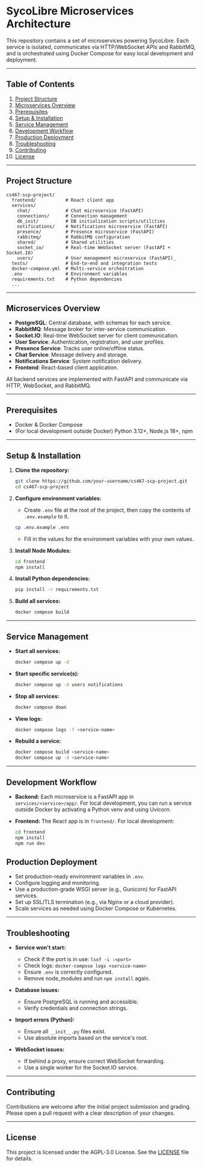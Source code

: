 # SycoLibre Microservices Architecture

This repository contains a set of microservices powering SycoLibre. Each service is isolated, communicates via HTTP/WebSocket APIs and RabbitMQ, and is orchestrated using Docker Compose for easy local development and deployment.

---

## Table of Contents

1. [Project Structure](#project-structure)
2. [Microservices Overview](#microservices-overview)
3. [Prerequisites](#prerequisites)
4. [Setup & Installation](#setup--installation)
5. [Service Management](#service-management)
6. [Development Workflow](#development-workflow)
7. [Production Deployment](#production-deployment)
8. [Troubleshooting](#troubleshooting)
9. [Contributing](#contributing)
10. [License](#license)

---

## Project Structure

```shell
cs467-scp-project/
  frontend/           # React client app
  services/
    chat/             # Chat microservice (FastAPI)
    connections/      # Connection management
    db_init/          # DB initialization scripts/utilities
    notifications/    # Notifications microservice (FastAPI)
    presence/         # Presence microservice (FastAPI)
    rabbitmq/         # RabbitMQ configuration
    shared/           # Shared utilities
    socket_io/        # Real-time WebSocket server (FastAPI + Socket.IO)
    users/            # User management microservice (FastAPI)_
  tests/              # End-to-end and integration tests
  docker-compose.yml  # Multi-service orchestration
  .env                # Environment variables
  requirements.txt    # Python dependencies
  ...
```

---

## Microservices Overview

- **PostgreSQL**: Central database, with schemas for each service.
- **RabbitMQ**: Message broker for inter-service communication.
- **Socket.IO**: Real-time WebSocket server for client communication.
- **User Service**: Authentication, registration, and user profiles.
- **Presence Service**: Tracks user online/offline status.
- **Chat Service**: Message delivery and storage.
- **Notifications Service**: System notification delivery.
- **Frontend**: React-based client application.

All backend services are implemented with FastAPI and communicate via HTTP, WebSocket, and RabbitMQ.

---

## Prerequisites

- Docker & Docker Compose
- (For local development outside Docker) Python 3.12+, Node.js 18+, npm

---

## Setup & Installation

1. **Clone the repository:**

   ```bash
   git clone https://github.com/your-username/cs467-scp-project.git
   cd cs467-scp-project
   ```

2. **Configure environment variables:**
   - Create `.env` file at the root of the project, then copy the contents of `.env.example` to it.

   ```bash
   cp .env.example .env
   ```

   - Fill in the values for the environment variables with your own values.

3. **Install Node Modules:**

   ```bash
   cd frontend
   npm install
   ```

4. **Install Python dependencies:**

   ```bash
   pip install -r requirements.txt
   ```

5. **Build all services:**

   ```bash
   docker compose build
   ```

---

## Service Management

- **Start all services:**

  ```bash
  docker compose up -d
  ```

- **Start specific service(s):**

  ```bash
  docker compose up -d users notifications
  ```

- **Stop all services:**

  ```bash
  docker compose down
  ```

- **View logs:**

  ```bash
  docker compose logs -f <service-name>
  ```

- **Rebuild a service:**

  ```bash
  docker compose build <service-name>
  docker compose up -d <service-name>
  ```

---

## Development Workflow

- **Backend:**
  Each microservice is a FastAPI app in `services/<service>/app/`.
  For local development, you can run a service outside Docker by activating a Python venv and using Uvicorn.

- **Frontend:**
  The React app is in `frontend/`.
  For local development:

  ```bash
  cd frontend
  npm install
  npm run dev
  ```

## Production Deployment

- Set production-ready environment variables in `.env`.
- Configure logging and monitoring.
- Use a production-grade WSGI server (e.g., Gunicorn) for FastAPI services.
- Set up SSL/TLS termination (e.g., via Nginx or a cloud provider).
- Scale services as needed using Docker Compose or Kubernetes.

---

## Troubleshooting

- **Service won't start:**
  - Check if the port is in use: `lsof -i :<port>`
  - Check logs: `docker-compose logs <service-name>`
  - Ensure `.env` is correctly configured.
  - Remove node_modules and run `npm install` again.

- **Database issues:**
  - Ensure PostgreSQL is running and accessible.
  - Verify credentials and connection strings.

- **Import errors (Python):**
  - Ensure all `__init__.py` files exist.
  - Use absolute imports based on the service's root.

- **WebSocket issues:**
  - If behind a proxy, ensure correct WebSocket forwarding.
  - Use a single worker for the Socket.IO service.

---

## Contributing

Contributions are welcome after the initial project submission and grading. Please open a pull request with a clear description of your changes.

---

## License

This project is licensed under the AGPL-3.0 License. See the [LICENSE](LICENSE) file for details.
